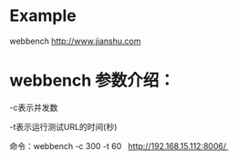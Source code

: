 # Example
webbench http://www.jianshu.com


# webbench 参数介绍：

-c表示并发数

-t表示运行测试URL的时间(秒)

命令：webbench -c 300 -t 60   http://192.168.15.112:8006/ 

